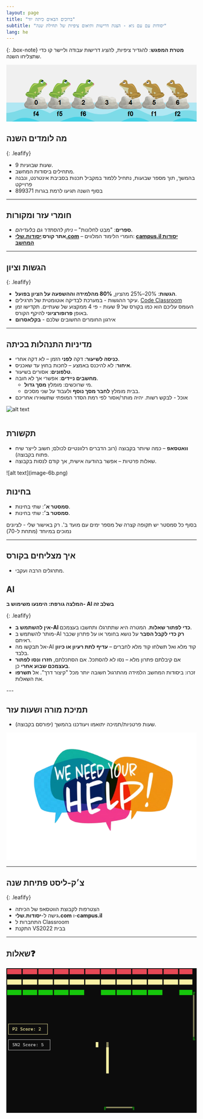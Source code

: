 ```yaml
---
layout: page
title: "ברוכים הבאים כיתה יוד"
subtitle: "יסודות עם עם גיא - הצגת דרישות ותיאום ציפיות של תחילת שנה"
lang: he
---
```



{: .box-note}
**מטרת המפגש**: להגדיר ציפיות, להציג דרישות עבודה וליישר קו כדי שתצליחו השנה.

![alt text](image-10.png)


## מה לומדים השנה

<div markdown="1" class="box-success" >

{: .leafify}
- 9 שעות שבועיות.
- מתחילים ביסודות המחשב.
- בהמשך, תוך מספר שבועות, נתחיל ללמוד במקביל תכנות בסביבת אינטרנט, ונבנה פרוייקט
- בסוף השנה תגיעו לרמת בגרות 899371

</div>



---

## חומרי עזר ומקורות
- **ספרים**: "מבט לחלונות" – _ניתן להסתדר גם בלעדיהם_.
- **אתר קורס**:**[יסודות.שלי.com](https://יסודות.שלי.com/cs/Chapter1)**
– חומרי הלימוד המלווים: **[campus.il יסודות המחשב](https://courses.campus.gov.il/courses/course-v1:MoE+EDU_Matric_ComputerScienceA_HE+2023_1/course/)**



---

## הגשות וציון

{: .leafify}
- **הגשות**: 20%–25% מהציון, **80% מהלמידה וההשפעה על הציון בפועל**.
- עיקר ההגשות - במערכת לבדיקה אוטומטית של תרגילים. [Code Classroom](https://הגשות.שלי.com)
- העומס עליכם הוא כמו בקורס של 9 שעות - פי 4 ממקצוע של שעתיים. תקדישו זמן באופן **פרופורציוני** להיקף הקורס.
- אירגון החומרים החשובים שלכם - **בקלאסרום**


---

## מדיניות התנהלות בכיתה
- **כניסה לשיעור**: דקה **לפני** הזמן – לא דקה אחרי.
- **איחור**: לא להיכנס באמצע – לחכות בחוץ עד שאכניס.
- **טלפונים**: אסורים בשיעור.
- **מחשבים ניידים**: אפשרי אך לא חובה.
  - מי שרוכשים: מומלץ **מסך גדול**.
  - בבית מומלץ **לחבר מסך נוסף** ולעבוד על שני מסכים.
- אוכל - לבקש רשות. יהיה מותר/אסור לפי רמת הסדר המופתי שתשאירו אחריכם

<!-- תמונה מוצעת: אייקון "אין טלפונים" + תמונת סט-אפ עם שני מסכים -->
![alt text](image-5b.png)

<div class="two-columns">
  <div markdown="1" class="column">

## תקשורת
- **וואטסאפ** – כמה שיותר בקבוצה (רוב הדברים רלוונטיים לכולם; חשוב לייצר שיח פתוח בקבוצה).
- שאלות פרטיות – אפשר בהודעה אישית, אך קודם לנסות בקבוצה.
</div>
<div markdown="1" class="column">
<!-- תמונה מוצעת: אייקון/לוגו WhatsApp -->
![alt text](image-6b.png)
</div>
</div>

## בחינות
- **סמסטר א׳**: שתי בחינות.
- **סמסטר ב׳**: שתי בחינות.

בסוף כל סמסטר יש תקופה קצרה של מספר ימים עם מועד ב'. רק באישור שלי - לציונים נמוכים במיוחד (מתחת ל-70)


---



## איך מצליחים בקורס

<div markdown="1" class="box-success">

- מתרגלים הרבה ועקבי.

</div>

## AI

<div markdown="1" class="box-warning">

**המלצה גורפת: הימנעו משימוש ב- AI בשלב זה**

{: .leafify}
- **אין להשתמש ב-AI כדי לפתור שאלות**. המטרה היא שתתרגלו ותחשבו בעצמכם.  
- מותר להשתמש ב-AI **רק כדי לקבל הסבר** על נושא בחומר או על פתרון שכבר ראיתם.  
- אל תבקשו מה-AI קוד מלא ואל תשלחו קוד מלא לחברים – **עדיף לתת רעיון או כיוון** בלבד.  
- אם קיבלתם פתרון מלא – נסו לא להסתכל. אם הסתכלתם, **חזרו ונסו לפתור בעצמכם שבוע אחרי** כן.  
- זכרו: ביסודות המחשב הלמידה מהתרגול חשובה יותר מכל "קיצור דרך". אל **תשרפו** את השאלות.  


</div>
---

## תמיכת מורה ושעות עזר
- שעות פרטניות/תמיכה יתואמו ויעודכנו בהמשך (יפורסם בקבוצה).


![alt text](image-7b.png)



---

## צ׳ק-ליסט פתיחת שנה

{: .leafify}
- הצטרפות לקבוצת הווטסאפ של הכיתה
- גישה ל-**יסודות.שלי.com** ו-**campus.il**
- התחברות ל Classroom
- התקנת VS2022 בבית

---

## שאלות❓

![alt text](image-11.png)